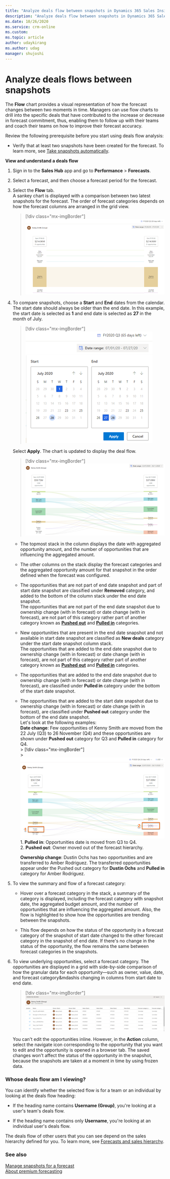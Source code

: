 ```yaml
---	
title: "Analyze deals flow between snapshots in Dynamics 365 Sales Insights | MicrosoftDocs"	
description: "Analyze deals flow between snapshots in Dynamics 365 Sales Insights."	
ms.date: 10/26/2020	
ms.service: crm-online
ms.custom: 	
ms.topic: article	
author: udaykirang	
ms.author: udag	
manager: shujoshi	
---	
```


# Analyze deals flows between snapshots	

The **Flow** chart provides a visual representation of how the forecast changes between two moments in time. Managers can use flow charts to drill into the specific deals that have contributed to the increase or decrease in forecast commitment, thus, enabling them to follow up with their teams and coach their teams on how to improve their forecast accuracy.	

Review the following prerequisite before you start using deals flow analysis:	

- Verify that at least two snapshots have been created for the forecast. To learn more, see [Take snapshots automatically](manage-snapshots-forecast.md).	

**View and understand a deals flow**	

1.	Sign in to the **Sales Hub** app and go to **Performance** > **Forecasts**.	  
2.	Select a forecast, and then choose a forecast period for the forecast.	  
3.	Select the **Flow** tab.	  
    A sankey chart is displayed with a comparison between two latest snapshots for the forecast. The order of forecast categories depends on how the forecast columns are arranged in the grid view.   
    > [!div class="mx-imgBorder"]	
    > ![Deal flown sankey chart](media/predictive-forecasting-deal-flow-sankey-chart.png "Deal flown sankey chart")    
4.	To compare snapshots, choose a **Start** and **End** dates from the calendar. The start date should always be older than the end date. In this example, the start date is selected as **1** and end date is selected as **27** in the month of July.	  
    > [!div class="mx-imgBorder"]	
    > ![Select start and end date](media/predictive-forecasting-deal-flow-select-start-end-date.png "Select start and end date")    	  

    Select **Apply**. The chart is updated to display the deal flow.	  

    > [!div class="mx-imgBorder"]	
    > ![Deal flow chart between dates](media/predictive-forecasting-deal-flow-chart-between-dates.png "Deal flow chart between dates")    	 	
    
    - The topmost stack in the column displays the date with aggregated opportunity amount, and the number of opportunities that are influencing the aggregated amount.	
    -	The other columns on the stack display the forecast categories and the aggregated opportunity amount for that snapshot in the order defined when the forecast was configured.	
    
    -	The opportunities that are not part of end date snapshot and part of start date snapshot are classified under **Removed** category, and added to the bottom of the column stack under the end date snapshot.    
        The opportunities that are not part of the end date snapshot due to ownership change (with in forecast) or date change (with in forecast), are not part of this category rather part of another category known as [**Pushed out**](#pushed-out) and [**Pulled in**](#pulled-in) categories.   

    -	New opportunities that are present in the end date snapshot and not available in start date snapshot are classified as **New deals** category under the start date snapshot column stack.    
        The opportunities that are added to the end date snapshot due to ownership change (with in forecast) or date change (with in forecast), are not part of this category rather part of another category known as [**Pushed out**](#pushed-out) and [**Pulled in**](#pulled-in) categories. 	
    
    - <a name="pulled-in"></a>The opportunities that are added to the end date snapshot due to ownership change (with in forecast) or date change (with in forecast), are classified under **Pulled in** category under the bottom of the start date snapshot.   
    
    - <a name="pushed-out"></a>The opportunities that are added to the start date snapshot due to ownership change (with in forecast) or date change (with in forecast), are classified under **Pushed out** category under the bottom of the end date snapshot.   
        Let's look at the following examples:    
        **Date change**: Few opportunities of Kenny Smith are moved from the 22 July (Q3) to 26 November (Q4) and these opportunities are shown under **Pushed out** category for Q3 and **Pulled in** category for Q4.     
            > [!div class="mx-imgBorder"]	
            > ![Deal flow chart between dates](media/predictive-forecasting-deal-flow-chart-kenny-smith.png "Deal flow chart between dates")    
            1. **Pulled in**: Opportunities date is moved from Q3 to Q4.   
            2. **Pushed out**: Owner moved out of the forecast hierarchy.     
        
        **Ownership change**: Dustin Ochs has two opportunities and are transferred to Amber Rodriguez. The transferred opportunities appear under the Pushed out category for **Dustin Ochs** and **Pulled in** category for Amber Rodriguez.   

5.	To view the summary and flow of a forecast category:	

    -	Hover over a forecast category in the stack, a summary of the category is displayed, including the forecast category with snapshot date, the aggregated budget amount, and the number of opportunities that are influencing the aggregated amount. Also, the flow is highlighted to show how the opportunities are trending between the snapshots.	

    -	This flow depends on how the status of the opportunity in a forecast category of the snapshot of start date changed to the other forecast category in the snapshot of end date. If there's no change in the status of the opportunity, the flow remains the same between forecast categories in the snapshots.	

6.	To view underlying opportunities, select a forecast category. The opportunities are displayed in a grid with side-by-side comparison of how the granular data for each opportunity—such as owner, value, date, and forecast category&mdashis changing in columns from start date to end date.	

    > [!div class="mx-imgBorder"]	
    > ![Underlying opportunities of a forecast category](media/predictive-forecasting-deal-underlying-opportunities-forecast-category.png "Underlying opportunities of a forecast category")	

    You can't edit the opportunities inline. However, in the **Action** column, select the navigate icon corresponding to the opportunity that you want to edit and the opportunity is opened in a browser tab. The saved changes won't affect the status of the opportunity in the snapshot, because the snapshots are taken at a moment in time by using frozen data.	

### Whose deals flow am I viewing?	

You can identify whether the selected flow is for a team or an individual by looking at the deals flow heading:	

-	If the heading name contains **Username (Group)**, you're looking at a user's team's deals flow.	

-	If the heading name contains only **Username**, you're looking at an individual user's deals flow.	

The deals flow of other users that you can see depend on the sales hierarchy defined for you. To learn more, see [Forecasts and sales hierarchy](https://docs.microsoft.com/dynamics365/sales-enterprise/view-forecasts#forecasts-and-sales-hierarchy).	


### See also	

[Manage snapshots for a forecast](manage-snapshots-forecast.md)<br>	
[About premium forecasting](configure-premium-forecasting.md)
